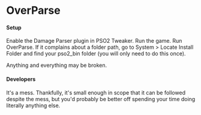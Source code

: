 # OverParse

#### Setup

Enable the Damage Parser plugin in PSO2 Tweaker. Run the game. Run OverParse. If it complains about a folder path, go to System > Locate Install Folder and find your pso2_bin folder (you will only need to do this once).

Anything and everything may be broken.

#### Developers
It's a mess. Thankfully, it's small enough in scope that it can be followed despite the mess, but you'd probably be better off spending your time doing literally anything else.
